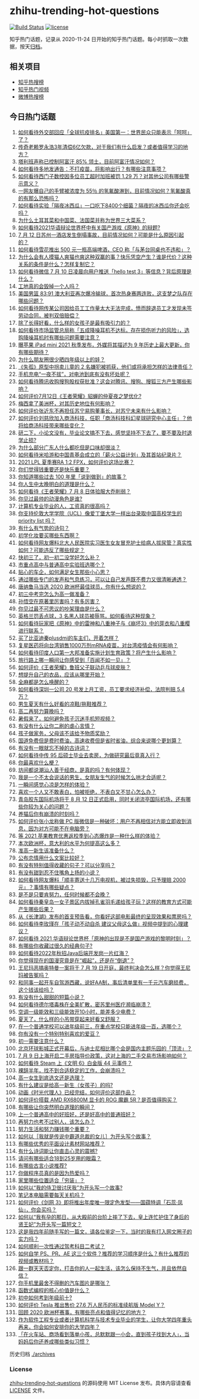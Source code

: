 # zhihu-trending-hot-questions

[![Build Status](https://github.com/justjavac/zhihu-trending-hot-questions/workflows/ci/badge.svg?branch=master)](https://github.com/justjavac/zhihu-trending-hot-questions/actions)
[![license](https://img.shields.io/github/license/justjavac/zhihu-trending-hot-questions)](https://github.com/justjavac/zhihu-trending-hot-questions/blob/master/LICENSE)

知乎热门话题，记录从 2020-11-24 日开始的知乎热门话题。每小时抓取一次数据，按天[归档](./archives)。

## 相关项目

- [知乎热搜榜](https://github.com/justjavac/zhihu-trending-top-search)
- [知乎热门视频](https://github.com/justjavac/zhihu-trending-hot-video)
- [微博热搜榜](https://github.com/justjavac/weibo-trending-hot-search)

## 今日热门话题

<!-- BEGIN -->
<!-- 最后更新时间 Tue Jul 13 2021 15:01:41 GMT+0800 (China Standard Time) -->

1. [如何看待外交部回应「全球抗疫排名」美国第一：世界民众只能表示「呵呵」了？](https://www.zhihu.com/question/471798111)
2. [传奇老赖罗永浩3年清偿6亿欠款，对于我们有什么启发？或者值得学习的地方？](https://www.zhihu.com/question/470804093)
3. [塔利班声称已控制阿富汗 85% 领土，目前阿富汗情况如何？](https://www.zhihu.com/question/471195009)
4. [如何看待多地发通告：不打疫苗，将影响出行？有哪些注意事项？](https://www.zhihu.com/question/471850340)
5. [如何看待西门子数控因多位员工超时加班被罚 1.29
   万？对其他公司有哪些警示意义？](https://www.zhihu.com/question/471814227)
6. [一网友曝自己的手臂被浓度为 55％
   的氢氟酸淋到，目前情况如何？氢氟酸真的有那么恐怖吗？](https://www.zhihu.com/question/471598267)
7. [如何看待实验「隔夜冰西瓜」一口吃下8400个细菌？隔夜的冰西瓜你还会吃吗？](https://www.zhihu.com/question/471317641)
8. [为什么土耳其菜和中国菜、法国菜并称为世界三大菜系？](https://www.zhihu.com/question/68355022)
9. [如何看待2021华语辩论世界杯中有关国产游戏《原神》的辩题?](https://www.zhihu.com/question/471713998)
10. [7 月 12
    日苏州一酒店发生倒塌事故，目前情况如何？可能是什么原因引起的？](https://www.zhihu.com/question/471831440)
11. [如何看待雪花推出 500 元一瓶高端啤酒，CEO
    称「与茅台同桌也不违和」？](https://www.zhihu.com/question/471534255)
12. [为什么会有人摸猫人爽猫也爽这种双赢的事？快乐凭空产生？谁是代价？这种关系的条件是什么？怎样复制它？](https://www.zhihu.com/question/471853909)
13. [如何看待微信 7 月 10 日凌晨向用户推送「hello test
    3」等信息？背后原理是什么？](https://www.zhihu.com/question/471261908)
14. [工地真的会毁掉一个人吗？](https://www.zhihu.com/question/465728893)
15. [美国男篮 83:91
    澳大利亚再次爆冷输球，首次热身赛两连败，这支梦之队存在哪些问题？](https://www.zhihu.com/question/471922833)
16. [如何看待网传某公司因给员工工作量太大无法完成，愤而辞退员工才发现未签劳动合同，被判双倍赔偿？](https://www.zhihu.com/question/471393165)
17. [除了长得好看，什么样的女孩子是最有吸引力的？](https://www.zhihu.com/question/432679628)
18. [如何看待市场监管总局称「五成降噪耳机不达标，存在损伤听力的风险」，选购降噪耳机时有哪些问题需要注意？](https://www.zhihu.com/question/471794713)
19. [曝苹果 iPad mini 2021 秋季发布，外媒将其描述为 9
    年历史上最大更新，你有哪些期待？](https://www.zhihu.com/question/471704575)
20. [为什么朋友圈很少晒四年级以上的娃？](https://www.zhihu.com/question/462953490)
21. [《失孤》原型中拐卖儿童的 2
    名嫌犯被抓获，他们或将承担怎样的法律责任？](https://www.zhihu.com/question/471929506)
22. [手机充电“一夜不拔”，对电池到底有没有坏处呢？](https://www.zhihu.com/question/351666337)
23. [如何看待腾讯收购搜狗股权获批准？这会对腾讯、搜狗、搜狐三方产生哪些影响？](https://www.zhihu.com/question/471926838)
24. [如何评价7月12日《王者荣耀》貂蝉的仲夏夜之梦优化?](https://www.zhihu.com/question/471848119)
25. [梅西拿了美洲杯，对其历史地位有何影响？](https://www.zhihu.com/question/471509448)
26. [如何评价张近东不再担任苏宁易购董事长，对苏宁未来有什么影响？](https://www.zhihu.com/question/471829694)
27. [如何评价刘慈欣加入商汤科技，任职「商汤科技科幻星球研究中心主任」？他将给商汤科技带来哪些变化？](https://www.zhihu.com/question/471187044)
28. [研二下，小论文没有，毕业论文搞不下去，感觉坚持不下去了，要不要及时退学止损
    ​?](https://www.zhihu.com/question/460435928)
29. [为什么部分广东人什么都吃但是口味却很淡？](https://www.zhihu.com/question/284807709)
30. [如何看待米哈游和中国青基会成立的「薪火公益计划」及其首站纪录片？](https://www.zhihu.com/question/471822012)
31. [2021 LPL 夏季赛RA 1:2 FPX，如何评价这场比赛？](https://www.zhihu.com/question/471826308)
32. [你们觉得钱重要还是快乐重要？](https://www.zhihu.com/question/464208782)
33. [你知道哪些过去 100 年里「说到做到」的故事？](https://www.zhihu.com/question/464242642)
34. [你人生中太晚明白的道理是什么？](https://www.zhihu.com/question/470076571)
35. [如何看待《王者荣耀》7 月 8 日体验服大乔削弱？](https://www.zhihu.com/question/471120308)
36. [你见过最帅的动漫角色是谁?](https://www.zhihu.com/question/466388407)
37. [计算机专业毕业的人，工资真的很高吗？](https://www.zhihu.com/question/387896176)
38. [你支持伦敦大学学院（UCL）像爱丁堡大学一样出台录取中国高校学生的 priority list
    吗？](https://www.zhihu.com/question/471487034)
39. [有什么有气势的诗句？](https://www.zhihu.com/question/470639782)
40. [初学化妆要买哪些东西啊？](https://www.zhihu.com/question/313413977)
41. [如何看待网友爆料北大人民医院实习医生女友冒充护士给病人拔尿管？真实性如何？可能违反了哪些规定？](https://www.zhihu.com/question/471790162)
42. [快初三了，初一初二没学好怎么补？](https://www.zhihu.com/question/470471478)
43. [市重点高中与普通高中实验班选哪个？](https://www.zhihu.com/question/469736416)
44. [贴心的车企，如何满足女生那些小心思？](https://www.zhihu.com/question/471859570)
45. [通过哪些专门的发声和气息练习，可以让自己发声既不费力又很清晰通透？](https://www.zhihu.com/question/21417111)
46. [唐纳鲁马当选 2020 欧洲杯最佳球员，你有什么想说的？](https://www.zhihu.com/question/471662363)
47. [初三中考完怎么为高一做准备？](https://www.zhihu.com/question/470987154)
48. [孙悟空在原著里厉害吗？有多厉害？](https://www.zhihu.com/question/317829973)
49. [你见过最不可思议的吵架理由是什么？](https://www.zhihu.com/question/470916875)
50. [英格兰罚丢点球，3 名黑人球员被辱骂，如何看待这种现象？](https://www.zhihu.com/question/471779840)
51. [如何看待玩家把《原神》中的雷神和八重神子与《崩坏3》中的芽衣和八重樱进行联系？](https://www.zhihu.com/question/471482026)
52. [买了比亚迪秦plusdmi的车主们，开着怎样？](https://www.zhihu.com/question/461272564)
53. [复星医药将向台湾销售1000万剂mRNA疫苗，对台湾疫情会有何影响？](https://www.zhihu.com/question/471631426)
54. [如何看待印度人口第一大邦准备实施计划生育政策？将产生什么影响？](https://www.zhihu.com/question/471723127)
55. [旅行路上哪一瞬间让你感受到「百闻不如一见」？](https://www.zhihu.com/question/466577795)
56. [如何评价《王者荣耀》鲁班父子联动乒乓球皮肤？](https://www.zhihu.com/question/470666998)
57. [想提升自己的衣品，应该从哪里开始？](https://www.zhihu.com/question/470190525)
58. [全麻都是怎么唤醒的？](https://www.zhihu.com/question/466561520)
59. [如何看待深圳一公司 20 号发上月工资，员工要求经济补偿，法院判赔 5.4
    万？](https://www.zhihu.com/question/471726471)
60. [男生夏天有什么好看的凉鞋/拖鞋推荐？](https://www.zhihu.com/question/461706179)
61. [高二再努力算晚吗？](https://www.zhihu.com/question/471280951)
62. [暑假来了，如何避免孩子沉迷手机短视频？](https://www.zhihu.com/question/471097062)
63. [有没有什么让你二刷的虐心言情？](https://www.zhihu.com/question/445780832)
64. [孩子做家务，父母该不该给予物质奖励？](https://www.zhihu.com/question/463565875)
65. [国道免费但是费时费油，高速收费但是省时省油，综合来说哪个更划算？](https://www.zhihu.com/question/470118462)
66. [有没有一眼就忘不掉的古诗词？](https://www.zhihu.com/question/442263225)
67. [如何看待中传 95 后硕士毕业去卖房，为做研究最后竟真入行？](https://www.zhihu.com/question/471727728)
68. [你最喜欢什么梗？](https://www.zhihu.com/question/288135220)
69. [坊间都说潮汕人善于经商，是真的吗？有何体现？](https://www.zhihu.com/question/20346968)
70. [我是一个不太会说话的男生，女朋友生气的时候怎么哄才合适呢？](https://www.zhihu.com/question/302449861)
71. [一瞬间感觉心凉是怎样的体验？](https://www.zhihu.com/question/33033949)
72. [喜欢一个人又不敢表白，怕被拒绝，不表白又不甘心怎么办？](https://www.zhihu.com/question/471823127)
73. [青岛胶东国际机场将于 8 月 12
    日正式启用，同时关闭流亭国际机场，还有哪些你较为关心的问题？](https://www.zhihu.com/question/471718633)
74. [养猫后你有崩溃的时刻吗？](https://www.zhihu.com/question/471478075)
75. [如何评价张小龙称做 PC
    版微信是一种破坏：用户不再相信对方能立即收到消息，因为对方可能不在电脑旁？](https://www.zhihu.com/question/471759055)
76. [等 2021 苹果教育优惠返校季到心态爆炸是一种什么样的体验？](https://www.zhihu.com/question/471063336)
77. [本次欧洲杯，意大利的水平为何提高这么多？](https://www.zhihu.com/question/470248238)
78. [准高一新生该准备什么？](https://www.zhihu.com/question/412812541)
79. [公布恋情用什么文案比较好？](https://www.zhihu.com/question/462399444)
80. [有没有特别值得收藏的句子？可以分享吗？](https://www.zhihu.com/question/470075209)
81. [有没有甜到忍不住嘴角上扬的小说？](https://www.zhihu.com/question/446148942)
82. [如何看待网友爆料「顺丰寄送十几万电视机，被过失损毁，只予理赔 2000
    元」？事情有哪些疑点？](https://www.zhihu.com/question/458784986)
83. [是不是只要肯努力，任何时候都不会晚？](https://www.zhihu.com/question/468650216)
84. [如何看待秦皇岛一女子景区内拔掉孔雀羽毛递给孩子玩？这样的教育方式可能产生哪些后果？](https://www.zhihu.com/question/471674496)
85. [从《长津湖》发布的首支预告看，你看好这部电影最终的呈现效果和票房吗？](https://www.zhihu.com/question/471713940)
86. [如何看待李玫瑾在「孩子动不动自杀
    建议父母这么做」视频中提到的心理建议？](https://www.zhihu.com/question/471634095)
87. [如何看待 2021
    华语辩论世界杯「原神的出现是不是国产游戏的黎明时刻」？](https://www.zhihu.com/question/471708835)
88. [有哪些你收藏过很久的经典句子?](https://www.zhihu.com/question/458504453)
89. [如何看待2022年秋招Java后端开发岗一片红海？](https://www.zhihu.com/question/471105298)
90. [你觉得现在的国漫究竟是在“崛起”，还是在“倒退”？](https://www.zhihu.com/question/470428413)
91. [王尼玛恶搞奥特曼一案将于 7 月 19
    日开庭，最终判决会怎么样？你觉得王尼玛被告冤吗？](https://www.zhihu.com/question/471139974)
92. [和同事一起开车自驾游西藏，说好AA制，事后清单里有一千元汽车磨损费，这个钱该给吗？](https://www.zhihu.com/question/465716749)
93. [有没有什么甜甜的短篇小说？](https://www.zhihu.com/question/337950627)
94. [如何看待德尔塔毒株在全美扩散，密苏里州医疗濒临崩溃？](https://www.zhihu.com/question/471555278)
95. [空调一级能效和三级能效开10小时，能差多少电费？](https://www.zhihu.com/question/329341284)
96. [夏天了，什么样的小吊带穿起来好看又舒服？](https://www.zhihu.com/question/467022624)
97. [在一个普通学校可以进年级前三，在重点学校只能进年级一百，选哪个？](https://www.zhihu.com/question/461739253)
98. [你有没有一个特别特别喜欢的爱豆？](https://www.zhihu.com/question/471379389)
99. [初一需要注意什么？](https://www.zhihu.com/question/470961386)
100. [北京环球影城正式开幕后，与迪士尼相比哪个会是国内主题乐园的「顶流」？](https://www.zhihu.com/question/470467852)
101. [7 月 9
     日上海开启二手房指导价政策，这对上海的二手交易市场影响如何？](https://www.zhihu.com/question/471152148)
102. [如何看待 Steam 上《文明 6》白金版 44 元事件？](https://www.zhihu.com/question/471083947)
103. [裸辞半年，找不到合适稳定的工作，会崩溃吗？](https://www.zhihu.com/question/470055976)
104. [高一女生到底选文还是选理？](https://www.zhihu.com/question/462365131)
105. [有什么建议是给高一新生（女孩子）的吗?](https://www.zhihu.com/question/470497705)
106. [动画《时光代理人》已经完结，如何评价这部作品？](https://www.zhihu.com/question/470959705)
107. [如何评价搭载 AMD RX6800M 显卡的 ROG 魔霸
     5R？是否值得购买？](https://www.zhihu.com/question/471650688)
108. [有哪些让你突然明白道理的瞬间？](https://www.zhihu.com/question/63810094)
109. [上一个普通高中的好班好，还是好高中的普通班好？](https://www.zhihu.com/question/471616938)
110. [再努力也考不过别人，该怎么办？](https://www.zhihu.com/question/470612132)
111. [努力生活和努力赚钱哪个重要？](https://www.zhihu.com/question/469544195)
112. [如何以［我就是传说中霸道总裁的女儿］为开头写个故事？](https://www.zhihu.com/question/455867035)
113. [有哪些优秀的平面设计素材网站推荐？](https://www.zhihu.com/question/20396362)
114. [有什么诗词能让你直击心灵的震撼?](https://www.zhihu.com/question/469866078)
115. [请问有哪些适合18到25岁用的眼霜？](https://www.zhihu.com/question/322847034)
116. [有哪些古言小说推荐?](https://www.zhihu.com/question/407505153)
117. [你做程序员真的是因为热爱吗？](https://www.zhihu.com/question/453885905)
118. [家里哪些位置适合「穷装」？](https://www.zhihu.com/question/441324496)
119. [如何以“我的侍卫很讨厌我”为开头写一个故事?](https://www.zhihu.com/question/440852420)
120. [笔记本电脑需要每天关机吗？](https://www.zhihu.com/question/424633596)
121. [如何评价《剑网
     3》即将推出年度唯一限定色发型——国蕴特调「石蕊·凤仙」，你会买吗？](https://www.zhihu.com/question/471717436)
122. [如何以“我有孕的那日，从大殿前的台阶上摔了下去，皇上连忙护住了身后的贤王妃”为开头写一篇短文？](https://www.zhihu.com/question/424583928)
123. [这是我四年前随手写的一篇文，请各位鉴定一下，当时的我有打入网文圈子的实力吗？](https://www.zhihu.com/question/471660118)
124. [如何顺利一次性通过驾考科目二考试？](https://www.zhihu.com/question/24518251)
125. [如何自学 PS、PR、AE
     这三个软件？推荐的学习顺序是什么？有什么推荐的视频或教材吗？](https://www.zhihu.com/question/38197869)
126. [跟一群天天否定你，打击你的人一起生活，该怎么保持不生气，并且依然自信？](https://www.zhihu.com/question/470883728)
127. [你手机里最舍不得删的汽车图片是哪张？](https://www.zhihu.com/question/468845093)
128. [函数式编程的核心价值是什么？](https://www.zhihu.com/question/471098472)
129. [初中如何考到年级前十?](https://www.zhihu.com/question/353434774)
130. [如何评价 Tesla 推出售价 27.6 万人民币的标准续航版 Model
     Y？](https://www.zhihu.com/question/470837546)
131. [回顾 2020 欧洲杯赛事，有哪些亮点和值得记忆的地方？](https://www.zhihu.com/question/471538861)
132. [作为软件工程专业或者计算机科学与技术专业毕业的学生，让你大学四年重头再来，你会如何安排你的大学四年？](https://www.zhihu.com/question/426053091)
133. [「在火车站、商场看到落单小孩，总默默跟一小会，直到孩子找到大人」，当妈妈后你还养成哪些类似习惯？](https://www.zhihu.com/question/471287409)

<!-- END -->

历史归档 [./archives](./archives)

### License

[zhihu-trending-hot-questions](https://github.com/justjavac/zhihu-trending-hot-questions)
的源码使用 MIT License 发布。具体内容请查看 [LICENSE](./LICENSE) 文件。
